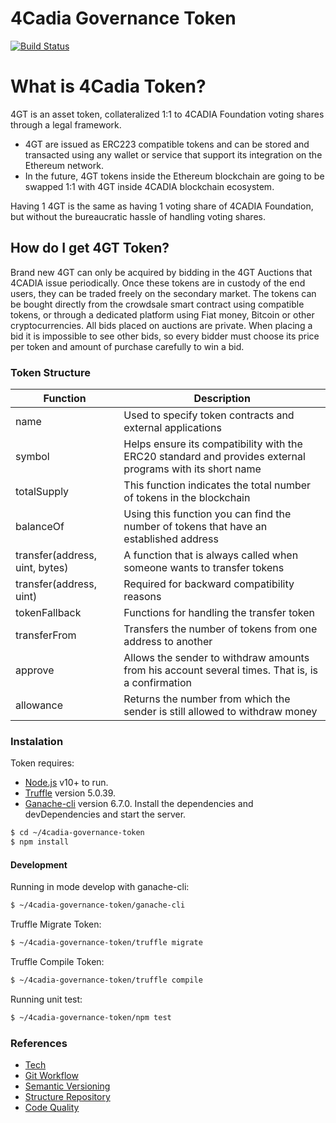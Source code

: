 # 4Cadia Governance Token
[![Build Status]()]()
# What is 4Cadia Token?
4GT is an asset token, collateralized 1:1 to 4CADIA Foundation voting shares through a legal framework.
  - 4GT are issued as ERC223 compatible tokens and can be stored and transacted using any wallet or service that support its integration on the Ethereum network.
  - In the future, 4GT tokens inside the Ethereum blockchain are going to be swapped 1:1 with 4GT inside 4CADIA blockchain ecosystem.
  
Having 1 4GT is the same as having 1 voting share of 4CADIA Foundation, but without the bureaucratic hassle of handling voting shares.
## How do I get 4GT Token?
Brand new 4GT can only be acquired by bidding in the 4GT Auctions that 4CADIA issue periodically. Once these tokens are in custody of the end users, they can be traded freely on the secondary market.
The tokens can be bought directly from the crowdsale smart contract using compatible tokens, or through a dedicated platform using Fiat money, Bitcoin or other cryptocurrencies.
All bids placed on auctions are private. When placing a bid it is impossible to see other bids, so every bidder must choose its price per token and amount of purchase carefully to win a bid.
### Token Structure
| Function | Description |
| ------ | ------ |
| name | Used to specify token contracts and external applications|
| symbol| Helps ensure its compatibility with the ERC20 standard and provides external programs with its short name|
| totalSupply| This function indicates the total number of tokens in the blockchain|
| balanceOf| Using this function you can find the number of tokens that have an established address|
| transfer(address, uint, bytes)| A function that is always called when someone wants to transfer tokens|
| transfer(address, uint)| Required for backward compatibility reasons|
| tokenFallback | Functions for handling the transfer token|
| transferFrom| Transfers the number of tokens from one address to another|
| approve| Allows the sender to withdraw amounts from his account several times. That is, is a confirmation|
| allowance| Returns the number from which the sender is still allowed to withdraw money|
### Instalation
Token requires:
 - [Node.js](https://nodejs.org/) v10+ to run.
 - [Truffle](https://www.npmjs.com/package/truffle) version 5.0.39.
 - [Ganache-cli](https://www.npmjs.com/package/ganache-cli) version 6.7.0.
Install the dependencies and devDependencies and start the server.
```sh
$ cd ~/4cadia-governance-token
$ npm install
```
#### Development
Running in mode develop with ganache-cli:
```sh
$ ~/4cadia-governance-token/ganache-cli
```
Truffle Migrate Token:
```sh
$ ~/4cadia-governance-token/truffle migrate
```
Truffle Compile Token:
```sh
$ ~/4cadia-governance-token/truffle compile
```
Running unit test:
```sh
$ ~/4cadia-governance-token/npm test
```
### References
- [Tech](./docs/tecnologies.md)
- [Git Workflow](./docs/workflow.md)
- [Semantic Versioning](./docs/semantic-versioning.md)
- [Structure Repository](./docs/software-structure.md)
- [Code Quality](./docs/code-quality.md)